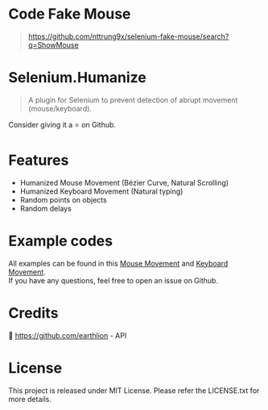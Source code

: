 # Code Fake Mouse
> https://github.com/nttrung9x/selenium-fake-mouse/search?q=ShowMouse

# Selenium.Humanize

> A plugin for Selenium to prevent detection of abrupt movement (mouse/keyboard).

Consider giving it a ⭐ on Github.

# Features
- Humanized Mouse Movement (Bézier Curve, Natural Scrolling)
- Humanized Keyboard Movement (Natural typing)
- Random points on objects
- Random delays

# Example codes
All examples can be found in this [Mouse Movement](https://github.com/jhuyvu/Selenium.Humanize/blob/main/Selenium.Humanize/Models/MouseMovement.cs) and [Keyboard Movement](https://github.com/jhuyvu/Selenium.Humanize/blob/main/Selenium.Humanize/Models/KeyboardMovement.cs).<br/>
If you have any questions, feel free to open an issue on Github.

# Credits
🧍 https://github.com/earthlion - API<br/>

# License
This project is released under MIT License. Please refer the LICENSE.txt for more details.
